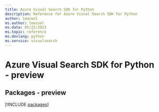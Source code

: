 ```yaml
---
title: Azure Visual Search SDK for Python
description: Reference for Azure Visual Search SDK for Python
author: lmazuel
ms.author: lmazuel
ms.data: 05/22/2023
ms.topic: reference
ms.devlang: python
ms.service: visualsearch
---
```

# Azure Visual Search SDK for Python - preview
## Packages - preview
[!INCLUDE [packages](visual-search-index.md)]
